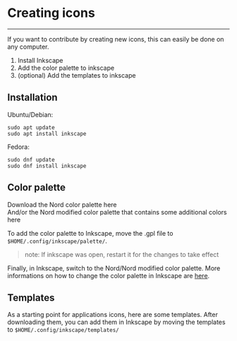 # Creating icons
------------------

If you want to contribute by creating new icons, this can easily be done on any computer.

1. Install Inkscape
2. Add the color palette to inkscape
3. (optional) Add the templates to inkscape

## Installation

Ubuntu/Debian:
```
sudo apt update
sudo apt install inkscape
```
Fedora:
```
sudo dnf update
sudo dnf install inkscape
```

## Color palette
Download the Nord color palette  here </br>
And/or the Nord modified color palette that contains some additional colors here

To add the color palette to Inkscape, move the .gpl file to ` $HOME/.config/inkscape/palette/ `. 
> note: If inkscape was open, restart it for the changes to take effect

Finally, in Inkscape, switch to the Nord/Nord modified color palette. More informations on how to change the color palette in Inkscape are [here](https://inkscape-manuals.readthedocs.io/en/latest/palette.html).
## Templates
As a starting point for applications icons, here are some templates.
After downloading them, you can add them in Inkscape by moving the templates to `$HOME/.config/inkscape/templates/ `